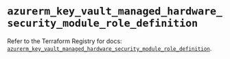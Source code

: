 # `azurerm_key_vault_managed_hardware_security_module_role_definition`

Refer to the Terraform Registry for docs: [`azurerm_key_vault_managed_hardware_security_module_role_definition`](https://registry.terraform.io/providers/hashicorp/azurerm/3.104.0/docs/resources/key_vault_managed_hardware_security_module_role_definition).
